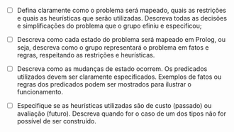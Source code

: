 - [ ] Defina claramente como o problema será mapeado, quais as restrições e quais as heurísticas que serão utilizadas. Descreva todas as decisões e simplificações do problema que o grupo efiniu e especificou;

- [ ] Descreva como cada estado do problema será mapeado em Prolog, ou seja, descreva como o grupo representará o problema em fatos e regras, respeitando as restrições e heurísticas.

- [ ] Descreva como as mudanças de estado ocorrem. Os predicados utilizados devem ser claramente especificados. Exemplos de fatos ou regras dos predicados podem ser mostrados para ilustrar o funcionamento.

- [ ] Especifique se as heurísticas utilizadas são de custo (passado) ou avaliação (futuro). Descreva quando for o caso de um dos tipos não for possível de ser construído.

